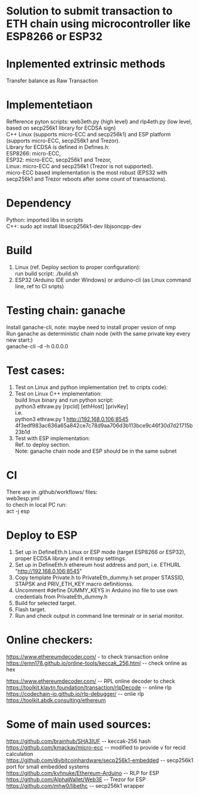 # Solution to submit transaction to ETH chain using microcontroller like ESP8266 or ESP32

# Inplemented extrinsic methods
Transfer balance as Raw Transaction

# Implementetiaon
Refference pyton scripts: web3eth.py (high level) and rlp4eth.py (low level, based on secp256k1 library for ECDSA sign)\
C++ Linux (supports micro-ECC and secp256k1) and ESP platform (supports micro-ECC, secp256k1 and Trezor).\
Library for ECDSA is defined in Defines.h:\
ESP8266: micro-ECC,\
ESP32: micro-ECC, secp256k1 and Trezor,\
Linux:  micro-ECC and secp256k1 (Trezor is not supported).\
micro-ECC based implementation is the most robust (EPS32 with secp256k1 and Trezor reboots after some count of transactions).

# Dependency
Python: imported libs in scripts\
C++: sudo apt install libsecp256k1-dev libjsoncpp-dev

# Build 
1. Linux (ref. Deploy section to proper configuration):\
run build script: 
 ./build.sh
2. ESP32 (Arduino IDE under Windows) or arduino-cli (as Linux command line, ref to CI sripts)

# Testing chain: ganache
Install ganache-cli, note: maybe need to install proper vesion of nmp\
Run ganache as deterministic chain node (with the same private key every new start:)\
ganache-cli -d -h 0.0.0.0

# Test cases:
1. Test on Linux and python implementation (ref. to cripts code):
2. Test on Linux C++ implementation:\
build linux binary and run python script:\
python3 ethraw.py [rpcId] [ethHost] [privKey]\
i.e.\
python3 ethraw.py 1 http://192.168.0.106:8545 4f3edf983ac636a65a842ce7c78d9aa706d3b113bce9c46f30d7d21715b23b1d
3. Test with ESP implementation:\
Ref. to deploy section.\
Note: ganache chain node and ESP should be in the same subnet

# CI
There are in .github/workflows/ files:\
web3esp.yml \
to chech in local PC run:\
act -j esp

# Deploy to  ESP
1. Set up in DefineEth.h Linux or ESP mode (target ESP8266 or ESP32), proper ECDSA library and it entropy settings.
2. Set up in DefineEth.h ethereum host address and port, i.e. ETHURL  "http://192.168.0.106:8545"
3. Copy template Private.h to PrivateEth_dummy.h set proper STASSID, STAPSK and PRIV_ETH_KEY macro definitionss.
4. Uncomment #define DUMMY_KEYS in Arduino ino file to use own credentials from PrivateEth_dummy.h
4. Build for selected target.
5. Flash target.
6. Run and check output in command line terminalr or in serial monitor.

# Online checkers:
https://www.ethereumdecoder.com/ - to check transaction online\
https://emn178.github.io/online-tools/keccak_256.html  -- check online as hex

https://www.ethereumdecoder.com/                              -- RPL online decoder to check\
https://toolkit.klaytn.foundation/transaction/rlpDecode       -- online rlp\
https://codechain-io.github.io/rlp-debugger/                  -- onlie rlp\
https://toolkit.abdk.consulting/ethereum                                       

# Some of main used sources:
https://github.com/brainhub/SHA3IUF                       -- keccak-256 hash\
https://github.com/kmackay/micro-ecc                      -- modified to provide v for recid calculation\
https://github.com/diybitcoinhardware/secp256k1-embedded  -- secp256k1 port for small embedded systems\
https://github.com/kvhnuke/Ethereum-Arduino               -- RLP for ESP\
https://github.com/AlphaWallet/Web3E                      -- Trezor for ESP\
https://github.com/mhw0/libethc                           -- secp256k1 wrapper
